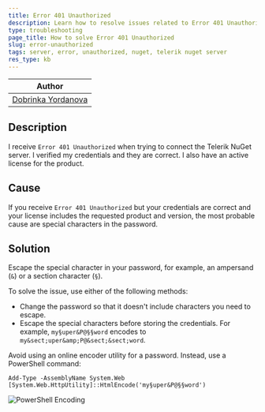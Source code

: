 ```yaml
---
title: Error 401 Unauthorized
description: Learn how to resolve issues related to Error 401 Unauthorized.
type: troubleshooting
page_title: How to solve Error 401 Unauthorized
slug: error-unauthorized
tags: server, error, unauthorized, nuget, telerik nuget server
res_type: kb
---
```


| Author |
| ---- |
| [Dobrinka Yordanova](https://www.telerik.com/blogs/author/dobrinka-yordanova) |

## Description

I receive `Error 401 Unauthorized` when trying to connect the Telerik NuGet server. I verified my credentials and they are correct. I also have an active license for the product.

## Cause

If you receive `Error 401 Unauthorized` but your credentials are correct and your license includes the requested product and version, the most probable cause are special characters in the password.

## Solution

Escape the special character in your password, for example, an ampersand (`&`) or a section character (`§`).

To solve the issue, use either of the following methods:

* Change the password so that it doesn't include characters you need to escape.
* Escape the special characters before storing the credentials. For example, `my§uper&P@§§word` encodes to `my&sect;uper&amp;P@&sect;&sect;word`.

Avoid using an online encoder utility for a password. Instead, use a PowerShell command:

```Shell
Add-Type -AssemblyName System.Web
[System.Web.HttpUtility]::HtmlEncode('my§uper&P@§§word')
```

![PowerShell Encoding](../images/nuget-pwd-special-charatcers.png)
